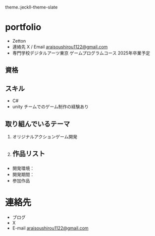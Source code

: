 theme.:jeckll-theme-slate
# portfolio



- Zetton                                            
- 連絡先 X []() / Email [araisoushirou1122@gmail.com]()
- 専門学校デジタルアーツ東京 ゲームプログラムコース 2025年卒業予定

## 資格


## スキル
- C#
- unity
  チームでのゲーム制作の経験あり
## 取り組んでいるテーマ
1. オリジナルアクションゲーム開発
2. ## 作品リスト

###
- 開発環境：
- 開発期間：
- []()参加作品
# 連絡先
- ブログ []()
- X []()
- E-mail [araisoushirou1122@gmail.com]()

  
